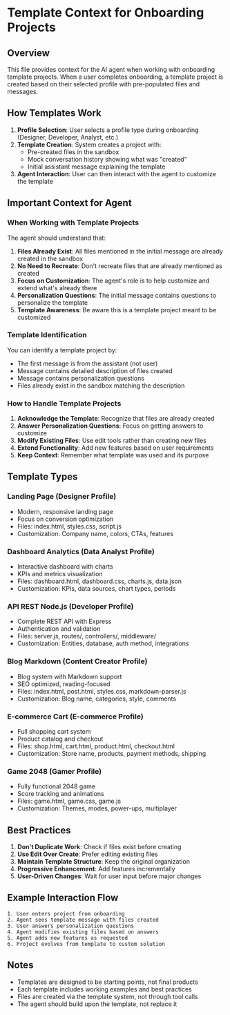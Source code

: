 # Template Context for Onboarding Projects

## Overview
This file provides context for the AI agent when working with onboarding template projects. When a user completes onboarding, a template project is created based on their selected profile with pre-populated files and messages.

## How Templates Work

1. **Profile Selection**: User selects a profile type during onboarding (Designer, Developer, Analyst, etc.)
2. **Template Creation**: System creates a project with:
   - Pre-created files in the sandbox
   - Mock conversation history showing what was "created"
   - Initial assistant message explaining the template
3. **Agent Interaction**: User can then interact with the agent to customize the template

## Important Context for Agent

### When Working with Template Projects

The agent should understand that:

1. **Files Already Exist**: All files mentioned in the initial message are already created in the sandbox
2. **No Need to Recreate**: Don't recreate files that are already mentioned as created
3. **Focus on Customization**: The agent's role is to help customize and extend what's already there
4. **Personalization Questions**: The initial message contains questions to personalize the template
5. **Template Awareness**: Be aware this is a template project meant to be customized

### Template Identification

You can identify a template project by:
- The first message is from the assistant (not user)
- Message contains detailed description of files created
- Message contains personalization questions
- Files already exist in the sandbox matching the description

### How to Handle Template Projects

1. **Acknowledge the Template**: Recognize that files are already created
2. **Answer Personalization Questions**: Focus on getting answers to customize
3. **Modify Existing Files**: Use edit tools rather than creating new files
4. **Extend Functionality**: Add new features based on user requirements
5. **Keep Context**: Remember what template was used and its purpose

## Template Types

### Landing Page (Designer Profile)
- Modern, responsive landing page
- Focus on conversion optimization
- Files: index.html, styles.css, script.js
- Customization: Company name, colors, CTAs, features

### Dashboard Analytics (Data Analyst Profile)
- Interactive dashboard with charts
- KPIs and metrics visualization
- Files: dashboard.html, dashboard.css, charts.js, data.json
- Customization: KPIs, data sources, chart types, periods

### API REST Node.js (Developer Profile)
- Complete REST API with Express
- Authentication and validation
- Files: server.js, routes/, controllers/, middleware/
- Customization: Entities, database, auth method, integrations

### Blog Markdown (Content Creator Profile)
- Blog system with Markdown support
- SEO optimized, reading-focused
- Files: index.html, post.html, styles.css, markdown-parser.js
- Customization: Blog name, categories, style, comments

### E-commerce Cart (E-commerce Profile)
- Full shopping cart system
- Product catalog and checkout
- Files: shop.html, cart.html, product.html, checkout.html
- Customization: Store name, products, payment methods, shipping

### Game 2048 (Gamer Profile)
- Fully functional 2048 game
- Score tracking and animations
- Files: game.html, game.css, game.js
- Customization: Themes, modes, power-ups, multiplayer

## Best Practices

1. **Don't Duplicate Work**: Check if files exist before creating
2. **Use Edit Over Create**: Prefer editing existing files
3. **Maintain Template Structure**: Keep the original organization
4. **Progressive Enhancement**: Add features incrementally
5. **User-Driven Changes**: Wait for user input before major changes

## Example Interaction Flow

```
1. User enters project from onboarding
2. Agent sees template message with files created
3. User answers personalization questions
4. Agent modifies existing files based on answers
5. Agent adds new features as requested
6. Project evolves from template to custom solution
```

## Notes

- Templates are designed to be starting points, not final products
- Each template includes working examples and best practices
- Files are created via the template system, not through tool calls
- The agent should build upon the template, not replace it